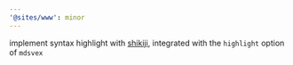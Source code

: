 ```yaml
---
'@sites/www': minor
---
```


implement syntax highlight with [shikiji](https://github.com/antfu/shikiji/tree/main), integrated with the `highlight` option of `mdsvex`
